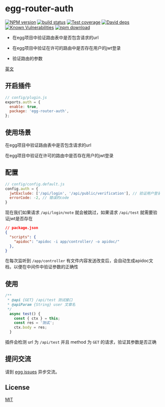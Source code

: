 # egg-router-auth

[![NPM version][npm-image]][npm-url]
[![build status][travis-image]][travis-url]
[![Test coverage][codecov-image]][codecov-url]
[![David deps][david-image]][david-url]
[![Known Vulnerabilities][snyk-image]][snyk-url]
[![npm download][download-image]][download-url]

[npm-image]: https://img.shields.io/npm/v/egg-router-auth.svg?style=flat-square
[npm-url]: https://npmjs.org/package/egg-router-auth
[travis-image]: https://img.shields.io/travis/eggjs/egg-router-auth.svg?style=flat-square
[travis-url]: https://travis-ci.com/github/DreamGhostStar/egg-router-auth
[codecov-image]: https://img.shields.io/codecov/c/github/eggjs/egg-router-auth.svg?style=flat-square
[codecov-url]: https://codecov.io/github/eggjs/egg-router-auth?branch=master
[david-image]: https://img.shields.io/david/eggjs/egg-router-auth.svg?style=flat-square
[david-url]: https://david-dm.org/eggjs/egg-router-auth
[snyk-image]: https://snyk.io/test/npm/egg-router-auth/badge.svg?style=flat-square
[snyk-url]: https://snyk.io/test/npm/egg-router-auth
[download-image]: https://img.shields.io/npm/dm/egg-router-auth.svg?style=flat-square
[download-url]: https://npmjs.org/package/egg-router-auth

+ 在egg项目中验证路由表中是否包含请求的url

+ 在egg项目中验证在许可的路由中是否存在用户的jwt登录

+ 验证路由的参数

[英文](./README.md)

## 开启插件

```js
// config/plugin.js
exports.auth = {
  enable: true,
  package: 'egg-router-auth',
};
```

## 使用场景

在egg项目中验证路由表中是否包含请求的url

在egg项目中验证在许可的路由中是否存在用户的jwt登录

## 配置

```js
// config/config.default.js
config.auth = {
  jwtExclude: ['/api/login', '/api/public/verification'], // 验证用户登录需要跳过的路由
  errorCode: -2, // 错误的code
}
```

现在我们如果请求 `/api/login/note` 就会被跳过，如果请求 `/api/test` 就需要验证jwt是否存在

```json
// package.json
{
  "scripts": {
    "apidoc": "apidoc -i app/controller/ -o apidoc/"
  },
}
```

在每次监听到 `/app/controller` 有文件内容发送改变后，会自动生成apidoc文档，以便在中间件中验证参数的正确性

## 使用

```js
/**
 * @api {GET} /api/test 测试接口
 * @apiParam {String} user 文章名
 */
  async test() {
    const { ctx } = this;
    const res = '测试';
    ctx.body = res;
  }
```

插件会检测 url 为 `/api/test` 并且 method 为 `GET` 的请求，验证其参数是否正确

## 提问交流

请到 [egg issues](https://github.com/DreamGhostStar/egg-router-auth/issues) 异步交流。

## License

[MIT](LICENSE)
